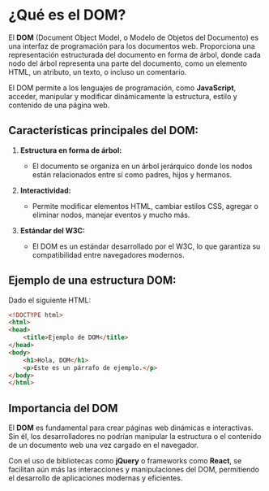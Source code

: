# ¿Qué es el DOM?

El **DOM** (Document Object Model, o Modelo de Objetos del Documento) es una interfaz de programación para los documentos web. Proporciona una representación estructurada del documento en forma de árbol, donde cada nodo del árbol representa una parte del documento, como un elemento HTML, un atributo, un texto, o incluso un comentario.

El DOM permite a los lenguajes de programación, como **JavaScript**, acceder, manipular y modificar dinámicamente la estructura, estilo y contenido de una página web.

## Características principales del DOM:

1. **Estructura en forma de árbol:**
   - El documento se organiza en un árbol jerárquico donde los nodos están relacionados entre sí como padres, hijos y hermanos.

2. **Interactividad:**
   - Permite modificar elementos HTML, cambiar estilos CSS, agregar o eliminar nodos, manejar eventos y mucho más.

3. **Estándar del W3C:**
   - El DOM es un estándar desarrollado por el W3C, lo que garantiza su compatibilidad entre navegadores modernos.

## Ejemplo de una estructura DOM:

Dado el siguiente HTML:

```html
<!DOCTYPE html>
<html>
<head>
    <title>Ejemplo de DOM</title>
</head>
<body>
    <h1>Hola, DOM</h1>
    <p>Este es un párrafo de ejemplo.</p>
</body>
</html>
```

## Importancia del DOM

El **DOM** es fundamental para crear páginas web dinámicas e interactivas. Sin él, los desarrolladores no podrían manipular la estructura o el contenido de un documento web una vez cargado en el navegador.

Con el uso de bibliotecas como **jQuery** o frameworks como **React**, se facilitan aún más las interacciones y manipulaciones del DOM, permitiendo el desarrollo de aplicaciones modernas y eficientes.
